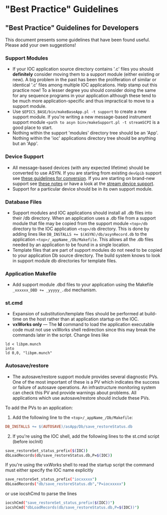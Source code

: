 # "Best Practice" Guidelines

## "Best Practice" Guidelines for Developers

This document presents some guidelines that have been found useful. Please add your own suggestions!

### Support Modules

*   If your IOC application source directory contains '.c' files you should **definitely** consider moving them to a support module (either existing or new). A big problem in the past has been the proliferation of similar or identical '.c' files among multiple IOC applications. Help stamp out this practice now! To a lesser degree you should consider doing the same for any sequence programs in your application although these tend to be much more application-specific and thus impractical to move to a support module.
*   Use `$EPICS_BASE/bin/makeBaseApp.pl -t support` to create a new support module. If you're writing a new message-based instrument support module `<path to asyn bin>/makeSupport.pl -t streamSCPI` is a good place to start.
*   Nothing within the support 'modules' directory tree should be an 'App'. Nothing within the 'ioc' applications directory tree should be anything but an 'App'.

### Device Support

*   All message-based devices (with any expected lifetime) should be converted to use ASYN. If you are starting from existing `devGpib` support see [these guidelines for conversion](https://epics.anl.gov/modules/soft/asyn/R4-10/gpibCoreConversion/conversionNotes.html). If you are starting on brand-new support see [these notes](https://epics.anl.gov/modules/soft/asyn/R4-10/HowToDoSerial/tutorial.html) or have a look at the [stream device support](http://epics.web.psi.ch/software/streamdevice/).
*   Support for a particular device should be in its own support module.

### Database Files

*   Support modules and IOC applications should install all .db files into their <top>/db directory. When an application uses a .db file from a support module that file may be copied from the support module `<top>/db` directory to the IOC application `<top>/db` directory. This is done by adding lines like `DB_INSTALLS += $(ASYN)/db/asynRecord.db` to the application `<top>/_appName_/Db/Makefile`. This allows all the .db files needed by an application to be found in a single location.
*   Template files that are part of support modules do not need to be copied to your application Db source directory. The build system knows to look in support module db directories for template files.

### Application Makefile

*   Add support module .dbd files to your application using the Makefile `_xxxxxx_DBD += _yyyyy_.dbd` mechanism.

### st.cmd

*   Expansion of substitution/template files should be performed at build-time on the host rather than at application startup on the IOC.
*   **vxWorks only** — The **ld** command to load the application executable code must not use vxWorks shell redirection since this may break the commands later in the script. Change lines like

``` console
ld < libpm.munch  
into  
ld 0,0, "libpm.munch"
```

### Autosave/restore

*   The autosave/restore support module provides several diagnostic PVs. One of the most important of these is a PV which indicates the success or failure of autosave operations. An infrastructure monitoring system can check this PV and provide warnings about problems. All applications which use autosave/restore should include these PVs.

To add the PVs to an application:

1.  Add the following line to the `<top>/_appName_/Db/Makefile`:
``` makefile
DB_INSTALLS += $(AUTOSAVE)/asApp/Db/save_restoreStatus.db
```
2.  If you're using the IOC shell, add the following lines to the st.cmd script (before iocInit)
``` bash
save_restoreSet_status_prefix($(IOC))  
dbLoadRecords(db/save_restoreStatus.db,P=$(IOC))  
```
If you're using the vxWorks shell to read the startup script the command must either specify the IOC name explicitly
``` bash
save_restoreSet_status_prefix("iocxxxxx")  
dbLoadRecords("db/save_restoreStatus.db","P=iocxxxxx")

```
or use iocshCmd to parse the lines
``` bash
iocshCmd("save_restoreSet_status_prefix($(IOC))")
iocshCmd("dbLoadRecords(db/save_restoreStatus.db,P=$(IOC))")
```

